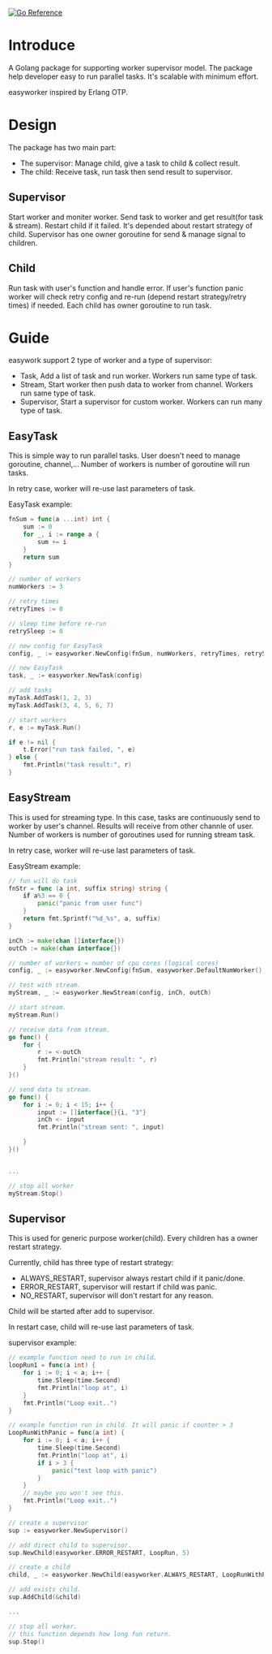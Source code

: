 [![Go Reference](https://pkg.go.dev/badge/github.com/manhvu/easyworker.svg)](https://pkg.go.dev/github.com/manhvu/easyworker)

# Introduce

A Golang package for supporting worker supervisor model.
The package help developer easy to run parallel tasks.
It's scalable with minimum effort.

easyworker inspired by Erlang OTP.

# Design

The package has two main part:

* The supervisor: Manage child, give a task to child & collect result.
* The child: Receive task, run task then send result to supervisor.

## Supervisor

Start worker and moniter worker.
Send task to worker and get result(for task & stream).
Restart child if it failed. It's depended about restart strategy of child.
Supervisor has one owner goroutine for send & manage signal to children.

## Child

Run task with user's function and handle error.
If user's function panic worker will check retry config and re-run (depend restart strategy/retry times) if needed.
Each child has owner goroutine to run task.

# Guide

easywork support 2 type of worker and a type of supervisor:

* Task, Add a list of task and run worker. Workers run same type of task.
* Stream, Start worker then push data to worker from channel. Workers run same type of task.
* Supervisor, Start a supervisor for custom worker. Workers can run many type of task.

## EasyTask

This is simple way to run parallel tasks.
User doesn't need to manage goroutine, channel,...
Number of workers is number of goroutine will run tasks.

In retry case, worker will re-use last parameters of task.

EasyTask example:

```go
fnSum = func(a ...int) int {
	sum := 0
	for _, i := range a {
		sum += i
	}
	return sum
}

// number of workers
numWorkers := 3

// retry times
retryTimes := 0

// sleep time before re-run
retrySleep := 0

// new config for EasyTask
config, _ := easyworker.NewConfig(fnSum, numWorkers, retryTimes, retrySleep)

// new EasyTask
task, _ := easyworker.NewTask(config)

// add tasks
myTask.AddTask(1, 2, 3)
myTask.AddTask(3, 4, 5, 6, 7)

// start workers
r, e := myTask.Run()

if e != nil {
    t.Error("run task failed, ", e)
} else {
    fmt.Println("task result:", r)
}
```

## EasyStream

This is used for streaming type.
In this case, tasks are continuously send to worker by user's channel.
Results will receive from other channle of user.
Number of workers is number of goroutines used for running stream task.

In retry case, worker will re-use last parameters of task.

EasyStream example:

```go
// fun will do task
fnStr = func (a int, suffix string) string {
	if a%3 == 0 {
		panic("panic from user func")
	}
	return fmt.Sprintf("%d_%s", a, suffix)
}

inCh := make(chan []interface{})
outCh := make(chan interface{})

// number of workers = number of cpu cores (logical cores)
config, _ := easyworker.NewConfig(fnSum, easyworker.DefaultNumWorker(), 3, 1000)

// test with stream.
myStream, _ := easyworker.NewStream(config, inCh, outCh)

// start stream.
myStream.Run()

// receive data from stream.
go func() {
    for {
        r := <-outCh
        fmt.Println("stream result: ", r)
    }
}()

// send data to stream.
go func() {
    for i := 0; i < 15; i++ {
        input := []interface{}{i, "3"}
        inCh <- input
        fmt.Println("stream sent: ", input)

    }
}()


...

// stop all worker
myStream.Stop()
```

## Supervisor

This is used for generic purpose worker(child).
Every children has a owner restart strategy.

Currently, child has three type of restart strategy:

* ALWAYS_RESTART, supervisor always restart child if it panic/done.
* ERROR_RESTART, supervisor will restart if child was panic.
* NO_RESTART, supervisor will don't restart for any reason.

Child will be started after add to supervisor.

In restart case, child will re-use last parameters of task.

supervisor example:

```go
// example function need to run in child.
loopRun1 = func(a int) {
	for i := 0; i < a; i++ {
		time.Sleep(time.Second)
		fmt.Println("loop at", i)
	}
	fmt.Println("Loop exit..")
}

// example function run in child. It will panic if counter > 3
LoopRunWithPanic = func(a int) {
	for i := 0; i < a; i++ {
		time.Sleep(time.Second)
		fmt.Println("loop at", i)
		if i > 3 {
			panic("test loop with panic")
		}
	}
    // maybe you won't see this.
	fmt.Println("Loop exit..")
}

// create a supervisor
sup := easyworker.NewSupervisor()

// add direct child to supervisor.
sup.NewChild(easyworker.ERROR_RESTART, LoopRun, 5)

// create a child
child, _ := easyworker.NewChild(easyworker.ALWAYS_RESTART, LoopRunWithPanic, 5)

// add exists child.
sup.AddChild(&child)

...

// stop all worker.
// this function depends how long fun return.
sup.Stop()
```
